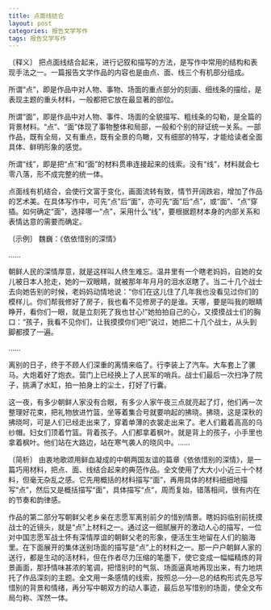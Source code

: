 ```yaml
---
title: 点面线结合
layout: post
categories: 报告文学写作
tags: 报告文学写作
---
```


〔释义〕 把点面线结合起来，进行记叙和描写的方法，是写作中常用的结构和表现手法之一。一篇报告文学作品的内容也是由点、面、线三个有机部分组成。

所谓“点”，即是作品中对人物、事物、场面的重点部分的刻画、细线条的描绘，是表现主题的重头材料，一般都把它放在最显著的部位。

所谓“面”，即是作品中对人物、事件、场面的全貌描写、粗线条的勾勒，是全篇的背景材料。“点”、“面”体现了事物整体和局部，一般和个别的辩证统一关系。一部作品，既有全局，又有重点，既有全景的鸟瞰，又有细部的特写，才能给读者全面具体、鲜明形象的感觉。

所谓“线”，即是把“点”和“面”的材料贯串连接起来的线索。没有“线”，材料就会七零八落，形不成完整的统一体。

点面线有机结合，会使行文富于变化，画面流转有致，情节开阔跌宕，增加了作品的艺术美。在具体写作中，可先“点”后“面”，亦可先“面”后“点”，或“面”、“点”穿插。如何确定“面”，选择哪一“点”，采用什么“线”，要根据题材本身的内部关系和表情达意的需要而确定。

〔示例〕 魏巍：《依依惜别的深情》

……

朝鲜人民的深情厚意，就是这样叫人终生难忘。温井里有一个瞎老妈妈，自她的女儿被日本人抢走，她的一双眼睛，就被那年年月月的泪水沤瞎了。当二十几个战士去向她告别的时候，老妈妈动情地说：“你们在这儿住了几年我也没看见过你们的模样儿。你们帮我修好了房子，我也看不见修房子的是谁。天哪，要是叫我的眼睛睁开，看你们一眼，就是立刻死了我也甘心!”她拍拍自己的心，又摸摸战士们的胸口：“孩子，我看不见你们，让我摸摸你们吧!”说过，她把二十几个战士，从头到脚都摸了一遍。

……

离别的日子，终于不顾人们深重的离情来临了。行李装上了汽车。大车套上了骡马。大炮着好了炮衣。营门上已经换上了人民军的哨兵。战士们最后一次扫净了院子，挑满了水缸，拍一拍身上的尘土，打好了行囊。

这一夜，有多少朝鲜人家没有合眼，有多少人家午夜三点就亮起了灯，他们再一次整理好花束，把礼物放进竹篮，坐等着集合号就要响起的拂晓。拂晓，这是深秋的拂晓呵，可是人们已经走出来了，穿着单薄的衣裳走出来了。老人们戴着高高的乌纱帽。妇女们顶着竹篮。背着孩子。人们都拿着枫叶。就是背上的孩子，小手里也拿着枫叶。他们站在大路边，站在寒气袭人的晓风中。……

〔简析〕 由衷地歌颂用鲜血凝成的中朝两国友谊的篇章《依依惜别的深情》，是一篇巧用材料，把点、面、线结合起来的典范作品。全文使用了大大小小近三十个材料，但毫无杂乱之感。它先用概括的材料描写“面”，再用具体的材料细细地描写“点”，然后又是概括描写“面”，具体描写“点”，周而复始，错落相间，很有内在的节奏和韵律感。

作品的第二部分写朝鲜父老乡亲在志愿军离别前夕的惜别情景。瞎妈妈临别前抚摸战士的近镜头，就是“点”上材料之一。通过这一细腻展开的激动人心的描写，一位对中国志愿军战士怀有深情厚谊的朝鲜父老的形象，便活生生地留在人们的脑海里。在下面展开的集体送别场面的描写是“点”上的材料之一。那一户户朝鲜人家的送行，都是生动的活材料，但在作者尽力压缩的笔墨下，使它变成一幅幅精炼的背景画面，那抒情味甚浓的笔调，把惜别时的气氛、场面逼真地再现出来，有力地烘托了作品深刻的主题。全文用一条感情的线索，按照总—分—总的结构形式先总写惜别的背景和情绪，再分写中朝双方的动人事迹，最后总写惜别的场面，使全文布局匀称、浑然一体。 